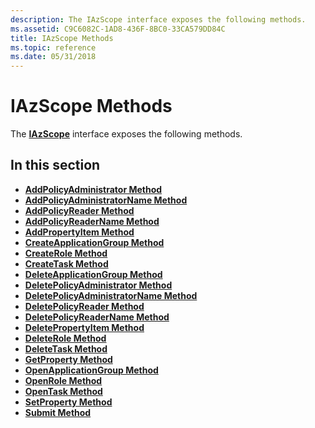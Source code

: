 ```yaml
---
description: The IAzScope interface exposes the following methods.
ms.assetid: C9C6082C-1AD8-436F-8BC0-33CA579DD84C
title: IAzScope Methods
ms.topic: reference
ms.date: 05/31/2018
---
```


# IAzScope Methods

The [**IAzScope**](/windows/desktop/api/Azroles/nn-azroles-iazscope) interface exposes the following methods.

## In this section

-   [**AddPolicyAdministrator Method**](/windows/desktop/api/Azroles/nf-azroles-iazscope-addpolicyadministrator)
-   [**AddPolicyAdministratorName Method**](/windows/desktop/api/Azroles/nf-azroles-iazscope-addpolicyadministratorname)
-   [**AddPolicyReader Method**](/windows/desktop/api/Azroles/nf-azroles-iazscope-addpolicyreader)
-   [**AddPolicyReaderName Method**](/windows/desktop/api/Azroles/nf-azroles-iazscope-addpolicyreadername)
-   [**AddPropertyItem Method**](/windows/desktop/api/Azroles/nf-azroles-iazscope-addpropertyitem)
-   [**CreateApplicationGroup Method**](/windows/desktop/api/Azroles/nf-azroles-iazscope-createapplicationgroup)
-   [**CreateRole Method**](/windows/desktop/api/Azroles/nf-azroles-iazscope-createrole)
-   [**CreateTask Method**](/windows/desktop/api/Azroles/nf-azroles-iazscope-createtask)
-   [**DeleteApplicationGroup Method**](/windows/desktop/api/Azroles/nf-azroles-iazscope-deleteapplicationgroup)
-   [**DeletePolicyAdministrator Method**](/windows/desktop/api/Azroles/nf-azroles-iazscope-deletepolicyadministrator)
-   [**DeletePolicyAdministratorName Method**](/windows/desktop/api/Azroles/nf-azroles-iazscope-deletepolicyadministratorname)
-   [**DeletePolicyReader Method**](/windows/desktop/api/Azroles/nf-azroles-iazscope-deletepolicyreader)
-   [**DeletePolicyReaderName Method**](/windows/desktop/api/Azroles/nf-azroles-iazscope-deletepolicyreadername)
-   [**DeletePropertyItem Method**](/windows/desktop/api/Azroles/nf-azroles-iazscope-deletepropertyitem)
-   [**DeleteRole Method**](/windows/desktop/api/Azroles/nf-azroles-iazscope-deleterole)
-   [**DeleteTask Method**](/windows/desktop/api/Azroles/nf-azroles-iazscope-deletetask)
-   [**GetProperty Method**](/windows/desktop/api/Azroles/nf-azroles-iazscope-getproperty)
-   [**OpenApplicationGroup Method**](/windows/desktop/api/Azroles/nf-azroles-iazscope-openapplicationgroup)
-   [**OpenRole Method**](/windows/desktop/api/Azroles/nf-azroles-iazscope-openrole)
-   [**OpenTask Method**](/windows/desktop/api/Azroles/nf-azroles-iazscope-opentask)
-   [**SetProperty Method**](/windows/desktop/api/Azroles/nf-azroles-iazscope-setproperty)
-   [**Submit Method**](/windows/desktop/api/Azroles/nf-azroles-iazscope-submit)

 

 



